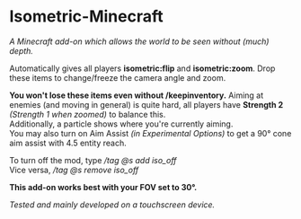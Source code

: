 # Isometric-Minecraft
*A Minecraft add-on which allows the world to be seen without (much) depth.*

Automatically gives all players **isometric:flip** and **isometric:zoom**. Drop these items to change/freeze the camera angle and zoom.

**You won't lose these items even without /keepinventory.** Aiming at enemies (and moving in general) is quite hard, all players have **Strength 2** *(Strength 1 when zoomed)* to balance this.<br>Additionally, a particle shows where you're currently aiming.<br>You may also turn on Aim Assist *(in Experimental Options)* to get a 90° cone aim assist with 4.5 entity reach.

To turn off the mod, type */tag @s add iso_off*<br>Vice versa, */tag @s remove iso_off*

**This add-on works best with your FOV set to 30°.**

*Tested and mainly developed on a touchscreen device.*
